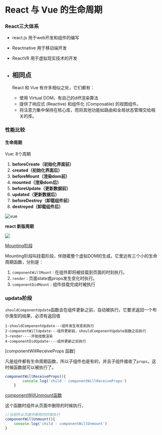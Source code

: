  # React 与 Vue 的生命周期

 ### React三大体系

- react.js 用于web开发和组件的编写

- Reactnative 用于移动端开发

- ReactVR 用于虚拟现实技术的开发

- ## 相同点

  React 和 Vue 有许多相似之处，它们都有：

  - 使用 Virtual DOM，有自己的diff渲染算法
  - 提供了响应式 (Reactive) 和组件化 (Composable) 的视图组件。
  - 将注意力集中保持在核心库，而将其他功能如路由和全局状态管理交给相关的库。

### 性能比较

####  生命周期

Vue: 8个周期

1. **beforeCreate（初始化界面前）**
2. **created（初始化界面后）**
3. **beforeMount（渲染dom前）**
4. **mounted（渲染dom后）**
5. **beforeUpdate（更新数据前）**
6. **updated（更新数据后）**
7. **beforeDestroy（卸载组件前）**
8. **destroyed（卸载组件后）**





![vue](https://user-gold-cdn.xitu.io/2018/9/6/165ad6f55c319399?imageView2/0/w/1280/h/960/format/webp/ignore-error/1)

**react  新版周期**

![](https://user-gold-cdn.xitu.io/2019/12/15/16f0a0b3e20fa9aa?imageView2/0/w/1280/h/960/format/webp/ignore-error/1)

[Mounting阶段](https://jspang.com/detailed?id=46#toc371)

Mounting阶段叫挂载阶段，伴随着整个虚拟DOM的生成，它里边有三个小的生命周期函数，分别是：

1. `componentWillMount` : 在组件即将被挂载到页面的时刻执行。
2. `render` : 页面state或props发生变化时执行。
3. `componentDidMount` : 组件挂载完成时被执行

### updata阶段

`shouldComponentUpdate`函数会在组件更新之前，自动被执行。它要求返回一个布尔类型的结果，必须有返回值

```
1-shouldComponentUpdate---组件发生改变前执行
2-componentWillUpdate---组件更新前，shouldComponentUpdate函数之后执行
3-render----开始挂载渲染
4-componentDidUpdate----组件更新之后执行
```

[componentWillReceiveProps 函数]

凡是组件都有生命周期函数，所以子组件也是有的，并且子组件接收了`props`，这时候函数就可以被执行了。

```javascript
componentWillReceiveProps(){
        console.log('child - componentWillReceiveProps')
    }
```

[componentWillUnmount函数](https://jspang.com/detailed?id=46#toc378)

这个函数时组件从页面中删除的时候执行，

```javascript
//当组件从页面中删除的时候执行
componentWillUnmount(){
    console.log('child - componentWillUnmount')
}
```